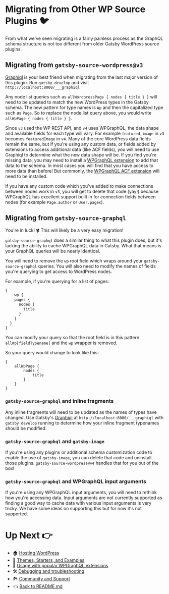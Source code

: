 # Migrating from Other WP Source Plugins :bird:

From what we've seen migrating is a fairly painless process as the GraphQL schema structure is not too different from older Gatsby WordPress source plugins.



## Migrating from `gatsby-source-wordpress@v3`

[Graphiql](https://www.gatsbyjs.org/docs/running-queries-with-graphiql/) is your best friend when migrating from the last major version of this plugin. Run `gatsby develop` and visit `http://localhost:8000/___graphiql`

Any node list queries such as `allWordpressPage { nodes { title } }` will need to be updated to match the new WordPress types in the Gatsby schema. The new pattern for type names is `Wp` and then the capitalized type such as `Page`. So to replace the node list query above, you would write `allWpPage { nodes { title } }`.

Since `v3` used the WP REST API, and `v4` uses WPGraphQL, the data shape and available fields for each type will vary. For example `featured_image` in `v3` becomes `featuredImage` in `v4`. Many of the core WordPress data fields remain the same, but if you're using any custom data, or fields added by extensions to access additional data (like ACF fields), you will need to use Graphiql to determine what the new data shape will be. If you find you're missing data, you may need to install a [WPGraphQL extension](https://docs.wpgraphql.com/extensions/wpgraphql-advanced-custom-fields/) to add that data to the schema. In most cases you will find that you have access to more data than before! But commonly, the [WPGraphQL ACF extension](https://docs.wpgraphql.com/extensions/wpgraphql-advanced-custom-fields/) will need to be installed.

If you have any custom code which you've added to make connections between nodes work in `v3`, you will get to delete that code (yay!) because WPGraphQL has excellent support built in for connection fields between nodes (for example `Page.author` or `User.pages`).



## Migrating from `gatsby-source-graphql`

You're in luck! :four_leaf_clover: This will likely be a very easy migration!

`gatsby-source-graphql` does a similar thing to what this plugin does, but it's lacking the ability to cache WPGraphQL data in Gatsby. What that means is your GraphQL queries will be nearly identical.

You will need to remove the `wp` root field which wraps around your `gatsby-source-graphql` queries. You will also need to modify the names of fields you're querying to get access to WordPress nodes.

For example, if you're querying for a list of pages:

```js
{
	wp {
    pages {
      nodes {
        title
      }
    }
  }
}
```

You can modify your query so that the root field is in this pattern: `allWp[fieldTypename]` and the `wp` wrapper is removed.

So your query would change to look like this:

```
{
	allWpPage {
		nodes {
			title
		}
	}
}
```



### `gatsby-source-graphql` and inline fragments

Any inline fragments will need to be updated as the names of types have changed. Use Gatsby's [Graphiql](https://www.gatsbyjs.org/docs/running-queries-with-graphiql/) at `http://localhost:8000/___graphiql` with `gatsby develop` running to determine how your inline fragment typenames should be modified.



### `gatsby-source-graphql` and `gatsby-image`

If you're using any plugins or additional schema customization code to enable the use of `gatsby-image`, you can delete that code and uninstall those plugins. `gatsby-source-wordpress@v4` handles that for you out of the box!



### `gatsby-source-graphql` and WPGraphQL input arguments

If you're using any WPGraphQL input arguments, you will need to rethink how you're accessing data. Input arguments are not currently supported as finding a good way to cache data with various input arguments is very tricky. We have some ideas on supporting this but for now it's not supported.



# Up Next :point_right:

- :house: [Hosting WordPress](./hosting.md)
- :athletic_shoe: [Themes, Starters, and Examples](./themes-starters-examples.md)
-  :medal_sports: [Usage with popular WPGraphQL extensions](./usage-with-popular-wp-graphql-extensions.md)
- :hammer_and_wrench: [Debugging and troubleshooting](./debugging-and-troubleshooting.md)
- :national_park: [Community and Support](./community-and-support.md)
- :point_left: [Back to README.md](../README.md)

